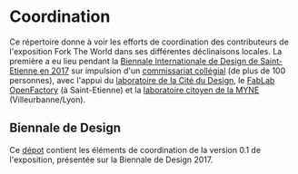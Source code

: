 # Coordination

Ce répertoire donne à voir les efforts de coordination des contributeurs de l'exposition Fork The World dans ses différentes déclinaisons locales. La première a eu lieu pendant la [Biennale Internationale de Design de Saint-Etienne en 2017](http://www.biennale-design.com/saint-etienne/2017/fr/home/) sur impulsion d'un [commissariat collégial](https://www.flickr.com/photos/sylviafredriksson/albums/72157678188984663) (de plus de 100 personnes), avec l'appui du [laboratoire de la Cité du Design](http://www.citedudesign.com/fr/la-recherche/), le [FabLab OpenFactory](http://www.openfactory42.org) (à Saint-Etienne) et la [laboratoire citoyen de la MYNE](http://www.lamyne.org) (Villeurbanne/Lyon).

## Biennale de Design

Ce [dépot](https://github.com/WorldTrustFoundation/Coordination/tree/master/Biennale-Design-2017) contient les éléments de coordination de la version 0.1 de l'exposition, présentée sur la Biennale de Design 2017. 


